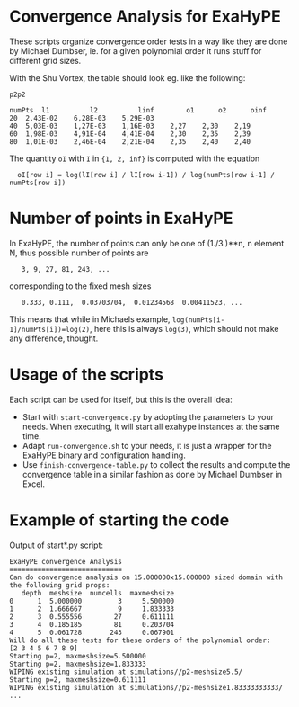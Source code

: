 Convergence Analysis for ExaHyPE
================================

These scripts organize convergence order tests in a way like they
are done by Michael Dumbser, ie. for a given polynomial order it
runs stuff for different grid sizes.

With the Shu Vortex, the table should look eg. like the following:

```
p2p2
						
numPts	l1      	l2      	linf    	o1  	o2  	oinf
20	2,43E-02	6,28E-03	5,29E-03
40	5,03E-03	1,27E-03	1,16E-03	2,27	2,30	2,19
60	1,98E-03	4,91E-04	4,41E-04	2,30	2,35	2,39
80	1,01E-03	2,46E-04	2,21E-04	2,35	2,40	2,40
```

The quantity `oI` with `I` in `{1, 2, inf}` is computed with the equation

```
  oI[row i] = log(lI[row i] / lI[row i-1]) / log(numPts[row i-1] / numPts[row i])
```

Number of points in ExaHyPE
===========================

In ExaHyPE, the number of points can only be one of (1./3.)**n, n element N,
thus possible number of points are

```
   3, 9, 27, 81, 243, ...
```

corresponding to the fixed mesh sizes

```
   0.333, 0.111,  0.03703704,  0.01234568  0.00411523, ...
```

This means that while in Michaels example, `log(numPts[i-1]/numPts[i])=log(2)`,
here this is always `log(3)`, which should not make any difference, thought.


Usage of the scripts
====================

Each script can be used for itself, but this is the overall idea:

* Start with `start-convergence.py` by adopting the parameters to your needs.
  When executing, it will start all exahype instances at the same time.
* Adapt `run-convergence.sh` to your needs, it is just a wrapper for the
  ExaHyPE binary and configuration handling.
* Use `finish-convergence-table.py` to collect the results and
  compute the convergence table in a similar fashion as done by Michael Dumbser
  in Excel.


Example of starting the code
===========================


Output of start*.py script:

```
ExaHyPE convergence Analysis
============================
Can do convergence analysis on 15.000000x15.000000 sized domain with the following grid props:
   depth  meshsize  numcells  maxmeshsize
0      1  5.000000         3     5.500000
1      2  1.666667         9     1.833333
2      3  0.555556        27     0.611111
3      4  0.185185        81     0.203704
4      5  0.061728       243     0.067901
Will do all these tests for these orders of the polynomial order:
[2 3 4 5 6 7 8 9]
Starting p=2, maxmeshsize=5.500000 
Starting p=2, maxmeshsize=1.833333 
WIPING existing simulation at simulations//p2-meshsize5.5/
Starting p=2, maxmeshsize=0.611111 
WIPING existing simulation at simulations//p2-meshsize1.83333333333/
...
```
